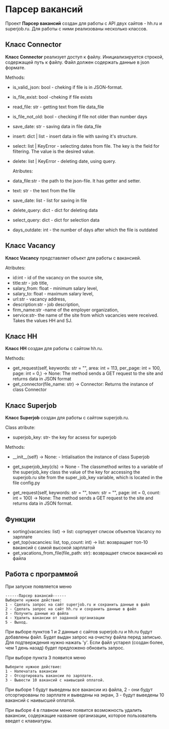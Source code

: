 # Парсер вакансий

Проект __Парсер вакансий__ создан для работы с API двух сайтов - hh.ru и superjob.ru.
Для работы с ними реализованы несколько классов.

## Класс Connector
__Класс Connector__ реализует доступ к файлу. Инициализируется строкой, содержащей путь к файлу. Файл должен содержать данные в json формате.

Methods:
*   is_valid_json: bool - cheking if file is in JSON-format.
*   is_file_exist: bool -cheking if file exists
*   read_file: str - getting text from file data_file
*   is_file_not_old: bool - checking if file not older than number days
*   save_date: str - saving data in file data_file
*   insert: dict | list - insert data in file with saving it's structure.
*   select: list | KeyError - selecting dates from file.
        The key is the field for filtering. The value is the desired value.
*   delete: list | KeyError - deleting date, using query.

    Atributes:

*   data_file:str - the path to the json-file. It has getter and setter.
*   text: str - the text from the file
*   save_date: list - list for saving in file
*   delete_query: dict - dict for deleting data
*   select_query: dict - dict for selection data
*   days_outdate: int - the number of days after which the file
    is outdated

## Класс Vacancy
__Класс Vacancy__ представляет объект для работы с вакансией.

Atributes:

*   id:int -  id of the vacancy on the source site,
*   title:str - job title,
*   salary_from: float - minimum salary level,
*   salary_to: float - maximum salary level,
*   url:str - vacancy address,
*   description:str -  job description,
*   firm_name:str -name of the employer organization,
*   service:str- the name of the site from which vacancies were received.
    Takes the values HH and SJ.

## Класс HH
__Класс HH__ создан для работы с сайтом hh.ru.

Methods:

*   get_request(self, keywords: str = "",
                    area: int = 113,
                    per_page: int = 100,
                    page: int = 0,) -> None: The method sends a GET request to the site and returns data
        in JSON format
*   get_connector(file_name: str) -> Connector:
        Returns the instance of class Connector

## Класс Superjob
__Класс Superjob__ создан для работы с сайтом superjob.ru.

Class atribute:
*   superjob_key: str- the key for acsess for superjob

Methods:

*   \_\_init__(self) -> None: - Intialisation the instance of class Superjob

*   get_superjob_key(cls) -> None - The classmethod writes to a variable of the superjob_key class the value of the key for accessing the superjob.ru site from the super_job_key variable, which is located in the file config.py


*   get_request(self, keywords: str = "", town: str = "",
                    page: int = 0, count: int = 100) -> None:
        The method sends a GET request to the site and returns data
        in JSON format.

## Функции
*   sorting(vacancies: list) -> list: сортирует список объектов Vacancy по зарплате
*   get_top(vacancies: list, top_count: int) -> list: возвращает топ-10 вакансий с самой высокой зарплатой
*   get_vacations_from_file(file_path: str): возвращает список вакансий из файла

## Работа с программой
При запуске появляется меню

    ------Парсер вакансий------
    Выберите нужное действие:
    1 - Сделать запрос на сайт superjob.ru и сохранить данные в файл
    2 - Сделать запрос на сайт hh.ru и сохранить данные в файл
    3 - Получить данные из файла
    4 - Удалить вакансии от заданной организации
    5 - Выход.

При выборе пунктов 1 и 2 данные с сайтов superjob.ru и hh.ru будут добавлены файл. Будет выдан запрос на очистку файла перед записью. Для подтверждения нужно нажать 'y'.
Если файл устарел (создан более, чем 1 день назад) будет предложено обновить запрос.

При выборе пункта 3 появится меню

    Выберите нужное действие:
    1 - Напечатать вакансии
    2 - Отсортировать вакансии по зарплате.
    3 - Вывести 10 вакансий с наивысшей оплатой.
При выборе 1 будут выведены все вакансии из файла, 2 - они будут отсортированы по зарплате и выведены на экран, 3 - будут выведены 10 вакансий с наивысшей оплатой.

При выборе 4 в главном меню появится возможность удалить вакансии, содержащие название организации, которое пользователь введет с клавиатуры.
